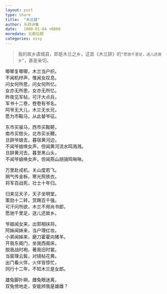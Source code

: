 ```yaml
---
layout: post
type: share
title:  "木兰辞"
author: 乐府诗集
date:   1000-01-04 +0800
moredate: 北朝后期
categories: essy
---
```


> 我的故乡虞城县，即是木兰之乡，这首《木兰辞》的`“愿驰千里足，送儿还故乡”`，甚是亲切。

唧唧复唧唧，木兰当户织。  
不闻机杼声，惟闻女叹息。  
问女何所思，问女何所忆。  
女亦无所思，女亦无所忆。  
昨夜见军帖，可汗大点兵，  
军书十二卷，卷卷有爷名。  
阿爷无大儿，木兰无长兄，  
愿为市鞍马，从此替爷征。  

东市买骏马，西市买鞍鞯，  
南市买辔头，北市买长鞭。  
旦辞爷娘去，暮宿黄河边，  
不闻爷娘唤女声，但闻黄河流水鸣溅溅。  
旦辞黄河去，暮至黑山头，  
不闻爷娘唤女声，但闻燕山胡骑鸣啾啾。  

万里赴戎机，关山度若飞。  
朔气传金柝，寒光照铁衣。  
将军百战死，壮士十年归。  

归来见天子，天子坐明堂。  
策勋十二转，赏赐百千强。  
可汗问所欲，木兰不用尚书郎，  
愿驰千里足，送儿还故乡。  

爷娘闻女来，出郭相扶将。  
阿姊闻妹来，当户理红妆。  
小弟闻姊来，磨刀霍霍向猪羊。  
开我东阁门，坐我西阁床，  
脱我战时袍，著我旧时裳。  
当窗理云鬓，对镜帖花黄。  
出门看火伴，火伴皆惊忙，  
同行十二年，不知木兰是女郎。  

雄兔脚扑朔，雌兔眼迷离，  
双兔傍地走，安能辨我是雄雌？  
